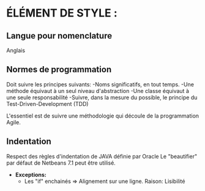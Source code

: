 # ÉLÉMENT DE STYLE :

## Langue pour nomenclature

Anglais


## Normes de programmation

 Doit suivre les principes suivants:
  -Noms significatifs, en tout temps.
  -Une méthode équivaut à un seul niveau d'abstraction
  -Une classe équivaut à une seule responsabilité
  -Suivre, dans la mesure du possible, le principe du Test-Driven-Development (TDD)

L'essentiel est de suivre une méthodologie qui découle de la programmation Agile.


## Indentation

Respect des règles d'indentation de JAVA définie par Oracle
Le "beautifier" par défaut de Netbeans 7.1 peut être utilisé.

* **Exceptions:**
  - Les "if" enchainés => Alignement sur une ligne. Raison: Lisibilité










